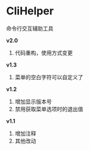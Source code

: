# CliHelper

命令行交互辅助工具

**v2.0**

1. 代码重构，使用方式变更

**v1.3**

1. 菜单的空白字符可以自定义了

**v1.2**

1. 增加显示版本号
2. 禁用获取菜单选项时的退出值

**v1.1**

1. 增加注释
2. 其他改动
